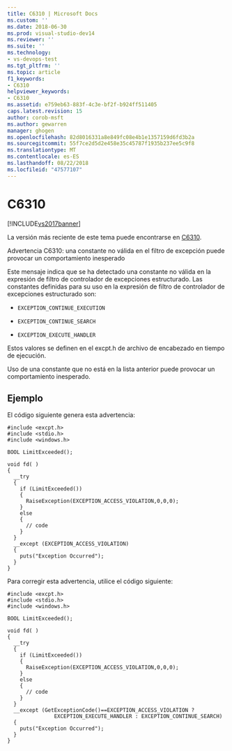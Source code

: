 ```yaml
---
title: C6310 | Microsoft Docs
ms.custom: ''
ms.date: 2018-06-30
ms.prod: visual-studio-dev14
ms.reviewer: ''
ms.suite: ''
ms.technology:
- vs-devops-test
ms.tgt_pltfrm: ''
ms.topic: article
f1_keywords:
- C6310
helpviewer_keywords:
- C6310
ms.assetid: e759eb63-883f-4c3e-bf2f-b924ff511405
caps.latest.revision: 15
author: corob-msft
ms.author: gewarren
manager: ghogen
ms.openlocfilehash: 82d8016331a8e849fc08e4b1e1357159d6fd3b2a
ms.sourcegitcommit: 55f7ce2d5d2e458e35c45787f1935b237ee5c9f8
ms.translationtype: MT
ms.contentlocale: es-ES
ms.lasthandoff: 08/22/2018
ms.locfileid: "47577107"
---
```

# <a name="c6310"></a>C6310
[!INCLUDE[vs2017banner](../includes/vs2017banner.md)]

La versión más reciente de este tema puede encontrarse en [C6310](https://docs.microsoft.com/visualstudio/code-quality/c6310).  
  
Advertencia C6310: una constante no válida en el filtro de excepción puede provocar un comportamiento inesperado  
  
 Este mensaje indica que se ha detectado una constante no válida en la expresión de filtro de controlador de excepciones estructurado. Las constantes definidas para su uso en la expresión de filtro de controlador de excepciones estructurado son:  
  
-   `EXCEPTION_CONTINUE_EXECUTION`  
  
-   `EXCEPTION_CONTINUE_SEARCH`  
  
-   `EXCEPTION_EXECUTE_HANDLER`  
  
 Estos valores se definen en el excpt.h de archivo de encabezado en tiempo de ejecución.  
  
 Uso de una constante que no está en la lista anterior puede provocar un comportamiento inesperado.  
  
## <a name="example"></a>Ejemplo  
 El código siguiente genera esta advertencia:  
  
```  
#include <excpt.h>  
#include <stdio.h>  
#include <windows.h>  
  
BOOL LimitExceeded();  
  
void fd( )  
{  
  __try   
  {  
    if (LimitExceeded())   
    {  
      RaiseException(EXCEPTION_ACCESS_VIOLATION,0,0,0);  
    }  
    else  
    {  
      // code   
    }  
  }   
  __except (EXCEPTION_ACCESS_VIOLATION)  
  {  
    puts("Exception Occurred");  
  }  
}  
```  
  
 Para corregir esta advertencia, utilice el código siguiente:  
  
```  
#include <excpt.h>  
#include <stdio.h>  
#include <windows.h>  
  
BOOL LimitExceeded();  
  
void fd( )  
{  
  __try   
  {  
    if (LimitExceeded())   
    {  
      RaiseException(EXCEPTION_ACCESS_VIOLATION,0,0,0);  
    }  
    else  
    {  
      // code   
    }  
  }   
  __except (GetExceptionCode()==EXCEPTION_ACCESS_VIOLATION ?   
               EXCEPTION_EXECUTE_HANDLER : EXCEPTION_CONTINUE_SEARCH)  
  {  
    puts("Exception Occurred");  
  }  
}  
```



